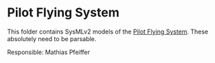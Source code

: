 # Pilot Flying System

This folder contains SysMLv2 models of the [Pilot Flying System](https://link.springer.com/chapter/10.1007/978-3-319-06200-6_1).
These absolutely need to be parsable.

Responsible: Mathias Pfeiffer
